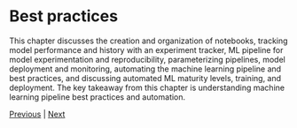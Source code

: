 # Βest practices

This chapter discusses the creation and organization of notebooks, tracking model performance and history with an experiment tracker, ML pipeline for model experimentation and reproducibility, parameterizing pipelines, model deployment and monitoring, automating the machine learning pipeline and best practices, and discussing automated ML maturity levels, training, and deployment. The key takeaway from this chapter is understanding machine learning pipeline best practices and automation.


[Previous](training.md) | [Next](maturity.md)